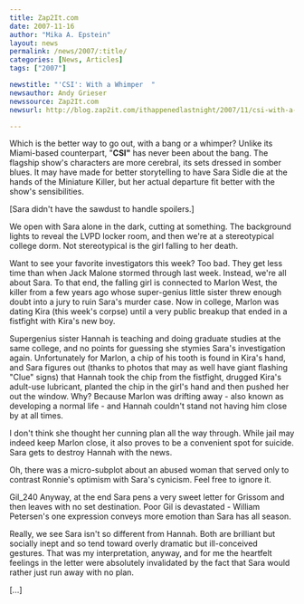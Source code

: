 ```yaml
---
title: Zap2It.com
date: 2007-11-16
author: "Mika A. Epstein"
layout: news
permalink: /news/2007/:title/
categories: [News, Articles]
tags: ["2007"]

newstitle: "'CSI': With a Whimper  "
newsauthor: Andy Grieser
newssource: Zap2It.com
newsurl: http://blog.zap2it.com/ithappenedlastnight/2007/11/csi-with-a-whim.html

---
```

Which is the better way to go out, with a bang or a whimper? Unlike its Miami-based counterpart, "**CSI"** has never been about the bang. The flagship show's characters are more cerebral, its sets dressed in somber blues. It may have made for better storytelling to have Sara Sidle die at the hands of the Miniature Killer, but her actual departure fit better with the show's sensibilities.

[Sara didn't have the sawdust to handle spoilers.]

We open with Sara alone in the dark, cutting at something. The background lights to reveal the LVPD locker room, and then we're at a stereotypical college dorm. Not stereotypical is the girl falling to her death.

Want to see your favorite investigators this week? Too bad. They get less time than when Jack Malone stormed through last week. Instead, we're all about Sara. To that end, the falling girl is connected to Marlon West, the killer from a few years ago whose super-genius little sister threw enough doubt into a jury to ruin Sara's murder case. Now in college, Marlon was dating Kira (this week's corpse) until a very public breakup that ended in a fistfight with Kira's new boy.

Supergenius sister Hannah is teaching and doing graduate studies at the same college, and no points for guessing she stymies Sara's investigation again. Unfortunately for Marlon, a chip of his tooth is found in Kira's hand, and Sara figures out (thanks to photos that may as well have giant flashing "Clue" signs) that Hannah took the chip from the fistfight, drugged Kira's adult-use lubricant, planted the chip in the girl's hand and then pushed her out the window. Why? Because Marlon was drifting away - also known as developing a normal life - and Hannah couldn't stand not having him close by at all times.

I don't think she thought her cunning plan all the way through. While jail may indeed keep Marlon close, it also proves to be a convenient spot for suicide. Sara gets to destroy Hannah with the news.

Oh, there was a micro-subplot about an abused woman that served only to contrast Ronnie's optimism with Sara's cynicism. Feel free to ignore it.

Gil_240 Anyway, at the end Sara pens a very sweet letter for Grissom and then leaves with no set destination. Poor Gil is devastated - William Petersen's one expression conveys more emotion than Sara has all season.

Really, we see Sara isn't so different from Hannah. Both are brilliant but socially inept and so tend toward overly dramatic but ill-conceived gestures. That was my interpretation, anyway, and for me the heartfelt feelings in the letter were absolutely invalidated by the fact that Sara would rather just run away with no plan.

[...]
